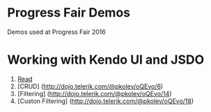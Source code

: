 # Progress Fair Demos
Demos used at Progress Fair 2016

# Working with Kendo UI and JSDO
1. [Read](http://dojo.telerik.com/@pkolev/oQEvo/4)
2. [CRUD] (http://dojo.telerik.com/@pkolev/oQEvo/6)
3. [Filtering] (http://dojo.telerik.com/@pkolev/oQEvo/14)
4. [Custon Filtering] (http://dojo.telerik.com/@pkolev/oQEvo/18)
